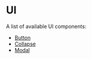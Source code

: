 # UI

A list of available UI components:

- [Button](UI/Button)
- [Collapse](UI/Collapse)
- [Modal](UI/Modal)
